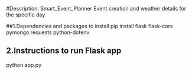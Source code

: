 #Description:  Smart_Event_Planner
Event creation and weather details for the specific day

##1.Dependencies and packages to install
pip install flask flask-cors pymongo requests python-dotenv

## 2.Instructions to run Flask app
python app.py


